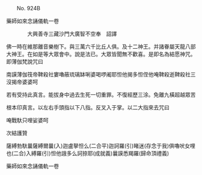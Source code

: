 ﻿　　No. 924B

藥師如來念誦儀軌一卷

　　　　大興善寺三藏沙門大廣智不空奉　詔譯


佛一時在維那離音樂樹下。與三萬六千比丘人俱。及十二神王。并諸眷屬天龍八部大神王。在如是等大眾會中。說是法已。大眾皆聞無不歡喜。是即名為結愿神咒。即薄伽梵說咒曰

南謨薄伽筏帝鞞殺社寠嚕蔽琉璃缽唎婆喝啰阇耶怛他揭多怛侄他唵鞞殺逝鞞殺社三沒揭帝婆婆呵

若有受持此真言。能拔身中過去生死一切重罪。不復經歷三涂。免離九橫超越眾苦

根本印真言。以左右手頭指以下八指。反叉入于掌。以二大指來去咒曰

唵戰馱只哩娑婆呵

次結護贊

薩縛勃馱曩薩縛爾曩(入)迦盧拏怛么(二合平)迦訶羅(引)睹迷(存念于我)俱嚕吠女哩也(二合)入縛羅(引)怛他誐多么訶捺耶(成就義)曩謨悉羯羅(歸命頂禮義)

藥師如來念誦儀軌一卷
